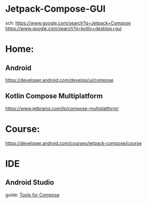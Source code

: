 # Jetpack-Compose-GUI
sch: https://www.google.com/search?q=Jetpack+Compose https://www.google.com/search?q=kotlin+desktop+gui

# Home:
## Android
https://developer.android.com/develop/ui/compose

## Kotlin Compose Multiplatform
https://www.jetbrains.com/lp/compose-multiplatform/

# Course:
https://developer.android.com/courses/jetpack-compose/course

# IDE
## Android Studio
guide: [Tools for Compose](https://developer.android.com/develop/ui/compose/tooling)
